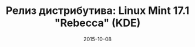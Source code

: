 ---
layout: post
title: "Релиз дистрибутива: Linux Mint 17.1 \"Rebecca\" (KDE)"
date: 2015-10-08   
---